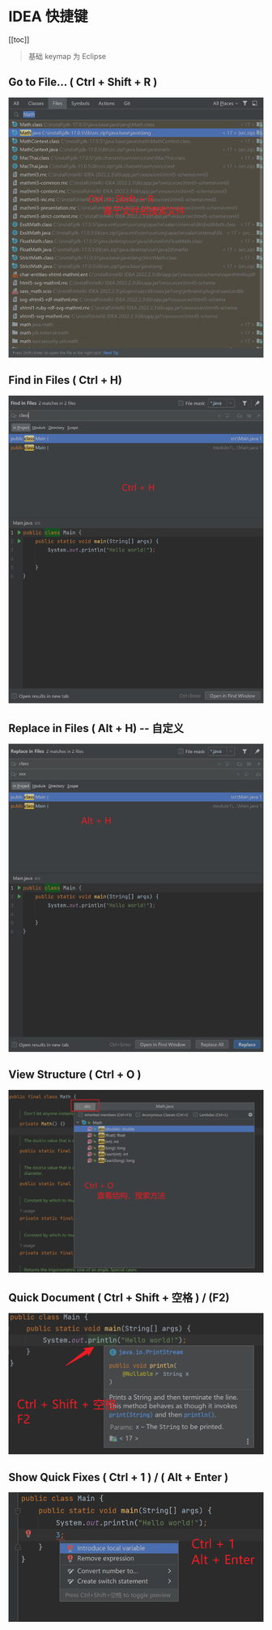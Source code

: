 # IDEA 快捷键

[[toc]]

>基础 keymap 为 Eclipse

## Go to File... ( Ctrl + Shift + R )

![./images/idea_02.png](./images/idea_02.png)

## Find in Files ( Ctrl + H)

![./images/idea_05.png](./images/idea_05.png)

## Replace in Files ( Alt + H) -- 自定义

![./images/idea_06.png](./images/idea_06.png)

## View Structure ( Ctrl + O )

![./images/idea_01.png](./images/idea_01.png)

## Quick Document ( Ctrl + Shift + 空格 ) / (F2)

![./images/idea_03.png](./images/idea_03.png)

## Show Quick Fixes ( Ctrl + 1 ) / ( Alt + Enter )

![./images/idea_04.png](./images/idea_04.png)